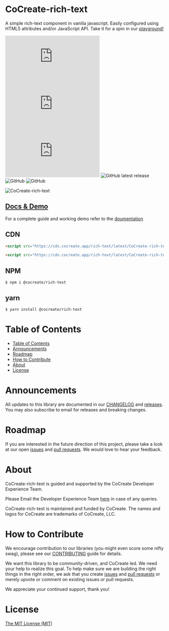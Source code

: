 # CoCreate-rich-text

A simple rich-text component in vanilla javascript. Easily configured using HTML5 attributes and/or JavaScript API. Take it for a spin in our [playground!](https://cocreate.app/docs/rich-text)

![min file size in bytes](https://img.badgesize.io/https://cdn.cocreate.app/rich-text/latest/CoCreate-rich-text.min.js?style=flat-square&label=minified&color=orange)
![gzip file size in bytes](https://img.badgesize.io/https://cdn.cocreate.app/rich-text/latest/CoCreate-rich-text.min.js?compression=gzip&style=flat-square&label=gzip&color=yellow)
![brotlifile size in bytes](https://img.badgesize.io/https://cdn.cocreate.app/rich-text/latest/CoCreate-rich-text.min.js?compression=brotli&style=flat-square&label=brotli)
![GitHub latest release](https://img.shields.io/github/v/release/CoCreate-app/CoCreate-rich-text?style=flat-square)
![GitHub](https://img.shields.io/github/license/CoCreate-app/CoCreate-rich-text?style=flat-square)
![GitHub](https://img.shields.io/static/v1?style=flat-square&label=&message=Hiring&color=blueviolet)


![CoCreate-rich-text](https://cdn.cocreate.app/docs/CoCreate-rich-text.gif)

## [Docs & Demo](https://cocreate.app/docs/rich-text)

For a complete guide and working demo refer to the [doumentation](https://cocreate.app/docs/rich-text)

## CDN

```html
<script src="https://cdn.cocreate.app/rich-text/latest/CoCreate-rich-text.min.js"></script>
```

```html
<script src="https://cdn.cocreate.app/rich-text/latest/CoCreate-rich-text.min.css"></script>
```

## NPM

```shell
$ npm i @cocreate/rich-text
```

## yarn

```shell
$ yarn install @cocreate/rich-text
```

# Table of Contents

- [Table of Contents](#table-of-contents)
- [Announcements](#announcements)
- [Roadmap](#roadmap)
- [How to Contribute](#how-to-contribute)
- [About](#about)
- [License](#license)

<a name="announcements"></a>

# Announcements

All updates to this library are documented in our [CHANGELOG](https://github.com/CoCreate-app/CoCreate-rich-text/blob/master/CHANGELOG.md) and [releases](https://github.com/CoCreate-app/CoCreate-rich-text/releases). You may also subscribe to email for releases and breaking changes.

<a name="roadmap"></a>

# Roadmap

If you are interested in the future direction of this project, please take a look at our open [issues](https://github.com/CoCreate-app/CoCreate-rich-text/issues) and [pull requests](https://github.com/CoCreate-app/CoCreate-rich-text/pulls). We would love to hear your feedback.

<a name="about"></a>

# About

CoCreate-rich-text is guided and supported by the CoCreate Developer Experience Team.

Please Email the Developer Experience Team [here](mailto:develop@cocreate.app) in case of any queries.

CoCreate-rich-text is maintained and funded by CoCreate. The names and logos for CoCreate are trademarks of CoCreate, LLC.

<a name="contribute"></a>

# How to Contribute

We encourage contribution to our libraries (you might even score some nifty swag), please see our [CONTRIBUTING](https://github.com/CoCreate-app/CoCreate-rich-text/blob/master/CONTRIBUTING.md) guide for details.

We want this library to be community-driven, and CoCreate led. We need your help to realize this goal. To help make sure we are building the right things in the right order, we ask that you create [issues](https://github.com/CoCreate-app/CoCreate-rich-text/issues) and [pull requests](https://github.com/CoCreate-app/CoCreate-rich-text/pulls) or merely upvote or comment on existing issues or pull requests.

We appreciate your continued support, thank you!

# License

[The MIT License (MIT)](https://github.com/CoCreate-app/CoCreate-rich-text/blob/master/LICENSE)
